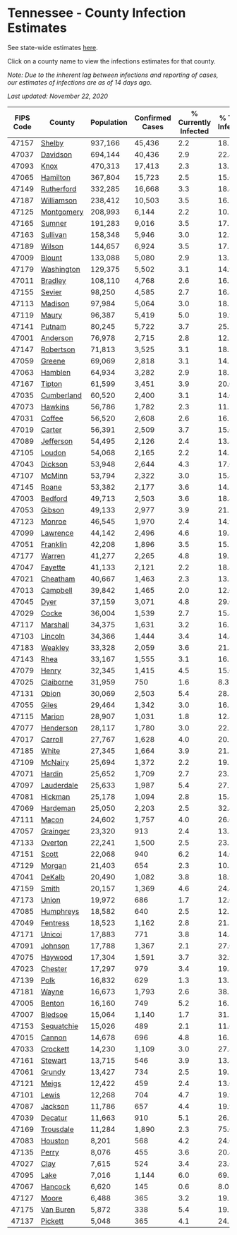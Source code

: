 # Tennessee - County Infection Estimates

See state-wide estimates [here](/infections/us-tn).

Click on a county name to view the infections estimates for that county.

*Note: Due to the inherent lag between infections and reporting of cases, our estimates of infections are as of 14 days ago.*

*Last updated: November 22, 2020*

|   FIPS Code |                   County |   Population |   Confirmed Cases |   % Currently Infected |   % Total Infected |
|-------------|--------------------------|--------------|-------------------|------------------------|--------------------|
|       47157 |         [Shelby](shelby) |      937,166 |            45,436 |                    2.2 |               18.5 |
|       47037 |     [Davidson](davidson) |      694,144 |            40,436 |                    2.9 |               22.4 |
|       47093 |             [Knox](knox) |      470,313 |            17,413 |                    2.3 |               13.2 |
|       47065 |     [Hamilton](hamilton) |      367,804 |            15,723 |                    2.5 |               15.6 |
|       47149 | [Rutherford](rutherford) |      332,285 |            16,668 |                    3.3 |               18.4 |
|       47187 | [Williamson](williamson) |      238,412 |            10,503 |                    3.5 |               16.2 |
|       47125 | [Montgomery](montgomery) |      208,993 |             6,144 |                    2.2 |               10.5 |
|       47165 |         [Sumner](sumner) |      191,283 |             9,016 |                    3.5 |               17.5 |
|       47163 |     [Sullivan](sullivan) |      158,348 |             5,946 |                    3.0 |               12.9 |
|       47189 |         [Wilson](wilson) |      144,657 |             6,924 |                    3.5 |               17.2 |
|       47009 |         [Blount](blount) |      133,088 |             5,080 |                    2.9 |               13.3 |
|       47179 | [Washington](washington) |      129,375 |             5,502 |                    3.1 |               14.9 |
|       47011 |       [Bradley](bradley) |      108,110 |             4,768 |                    2.6 |               16.1 |
|       47155 |         [Sevier](sevier) |       98,250 |             4,585 |                    2.7 |               16.8 |
|       47113 |       [Madison](madison) |       97,984 |             5,064 |                    3.0 |               18.2 |
|       47119 |           [Maury](maury) |       96,387 |             5,419 |                    5.0 |               19.9 |
|       47141 |         [Putnam](putnam) |       80,245 |             5,722 |                    3.7 |               25.7 |
|       47001 |     [Anderson](anderson) |       76,978 |             2,715 |                    2.8 |               12.2 |
|       47147 |   [Robertson](robertson) |       71,813 |             3,525 |                    3.1 |               18.1 |
|       47059 |         [Greene](greene) |       69,069 |             2,818 |                    3.1 |               14.2 |
|       47063 |       [Hamblen](hamblen) |       64,934 |             3,282 |                    2.9 |               18.3 |
|       47167 |         [Tipton](tipton) |       61,599 |             3,451 |                    3.9 |               20.0 |
|       47035 | [Cumberland](cumberland) |       60,520 |             2,400 |                    3.1 |               14.0 |
|       47073 |       [Hawkins](hawkins) |       56,786 |             1,782 |                    2.3 |               11.1 |
|       47031 |         [Coffee](coffee) |       56,520 |             2,608 |                    2.6 |               16.1 |
|       47019 |         [Carter](carter) |       56,391 |             2,509 |                    3.7 |               15.6 |
|       47089 |   [Jefferson](jefferson) |       54,495 |             2,126 |                    2.4 |               13.8 |
|       47105 |         [Loudon](loudon) |       54,068 |             2,165 |                    2.2 |               14.3 |
|       47043 |       [Dickson](dickson) |       53,948 |             2,644 |                    4.3 |               17.6 |
|       47107 |         [McMinn](mcminn) |       53,794 |             2,322 |                    3.0 |               15.4 |
|       47145 |           [Roane](roane) |       53,382 |             2,177 |                    3.6 |               14.3 |
|       47003 |       [Bedford](bedford) |       49,713 |             2,503 |                    3.6 |               18.4 |
|       47053 |         [Gibson](gibson) |       49,133 |             2,977 |                    3.9 |               21.2 |
|       47123 |         [Monroe](monroe) |       46,545 |             1,970 |                    2.4 |               14.9 |
|       47099 |     [Lawrence](lawrence) |       44,142 |             2,496 |                    4.6 |               19.8 |
|       47051 |     [Franklin](franklin) |       42,208 |             1,896 |                    3.5 |               15.7 |
|       47177 |         [Warren](warren) |       41,277 |             2,265 |                    4.8 |               19.1 |
|       47047 |       [Fayette](fayette) |       41,133 |             2,121 |                    2.2 |               18.8 |
|       47021 |     [Cheatham](cheatham) |       40,667 |             1,463 |                    2.3 |               13.3 |
|       47013 |     [Campbell](campbell) |       39,842 |             1,465 |                    2.0 |               12.6 |
|       47045 |             [Dyer](dyer) |       37,159 |             3,071 |                    4.8 |               29.0 |
|       47029 |           [Cocke](cocke) |       36,004 |             1,539 |                    2.7 |               15.4 |
|       47117 |     [Marshall](marshall) |       34,375 |             1,631 |                    3.2 |               16.5 |
|       47103 |       [Lincoln](lincoln) |       34,366 |             1,444 |                    3.4 |               14.4 |
|       47183 |       [Weakley](weakley) |       33,328 |             2,059 |                    3.6 |               21.8 |
|       47143 |             [Rhea](rhea) |       33,167 |             1,555 |                    3.1 |               16.7 |
|       47079 |           [Henry](henry) |       32,345 |             1,415 |                    4.5 |               15.0 |
|       47025 |   [Claiborne](claiborne) |       31,959 |               750 |                    1.6 |                8.3 |
|       47131 |           [Obion](obion) |       30,069 |             2,503 |                    5.4 |               28.8 |
|       47055 |           [Giles](giles) |       29,464 |             1,342 |                    3.0 |               16.3 |
|       47115 |         [Marion](marion) |       28,907 |             1,031 |                    1.8 |               12.8 |
|       47077 |   [Henderson](henderson) |       28,117 |             1,780 |                    3.0 |               22.5 |
|       47017 |       [Carroll](carroll) |       27,767 |             1,628 |                    4.0 |               20.2 |
|       47185 |           [White](white) |       27,345 |             1,664 |                    3.9 |               21.3 |
|       47109 |       [McNairy](mcnairy) |       25,694 |             1,372 |                    2.2 |               19.2 |
|       47071 |         [Hardin](hardin) |       25,652 |             1,709 |                    2.7 |               23.7 |
|       47097 | [Lauderdale](lauderdale) |       25,633 |             1,987 |                    5.4 |               27.7 |
|       47081 |       [Hickman](hickman) |       25,178 |             1,094 |                    2.8 |               15.4 |
|       47069 |     [Hardeman](hardeman) |       25,050 |             2,203 |                    2.5 |               32.4 |
|       47111 |           [Macon](macon) |       24,602 |             1,757 |                    4.0 |               26.6 |
|       47057 |     [Grainger](grainger) |       23,320 |               913 |                    2.4 |               13.3 |
|       47133 |       [Overton](overton) |       22,241 |             1,500 |                    2.5 |               23.3 |
|       47151 |           [Scott](scott) |       22,068 |               940 |                    6.2 |               14.0 |
|       47129 |         [Morgan](morgan) |       21,403 |               654 |                    2.3 |               10.3 |
|       47041 |         [DeKalb](dekalb) |       20,490 |             1,082 |                    3.8 |               18.9 |
|       47159 |           [Smith](smith) |       20,157 |             1,369 |                    4.6 |               24.4 |
|       47173 |           [Union](union) |       19,972 |               686 |                    1.7 |               12.0 |
|       47085 |   [Humphreys](humphreys) |       18,582 |               640 |                    2.5 |               12.2 |
|       47049 |     [Fentress](fentress) |       18,523 |             1,162 |                    2.8 |               21.3 |
|       47171 |         [Unicoi](unicoi) |       17,883 |               771 |                    3.8 |               14.8 |
|       47091 |       [Johnson](johnson) |       17,788 |             1,367 |                    2.1 |               27.0 |
|       47075 |       [Haywood](haywood) |       17,304 |             1,591 |                    3.7 |               32.9 |
|       47023 |       [Chester](chester) |       17,297 |               979 |                    3.4 |               19.8 |
|       47139 |             [Polk](polk) |       16,832 |               629 |                    1.3 |               13.5 |
|       47181 |           [Wayne](wayne) |       16,673 |             1,793 |                    2.6 |               38.7 |
|       47005 |         [Benton](benton) |       16,160 |               749 |                    5.2 |               16.1 |
|       47007 |       [Bledsoe](bledsoe) |       15,064 |             1,140 |                    1.7 |               31.3 |
|       47153 | [Sequatchie](sequatchie) |       15,026 |               489 |                    2.1 |               11.6 |
|       47015 |         [Cannon](cannon) |       14,678 |               696 |                    4.8 |               16.7 |
|       47033 |     [Crockett](crockett) |       14,230 |             1,109 |                    3.0 |               27.8 |
|       47161 |       [Stewart](stewart) |       13,715 |               546 |                    3.9 |               13.8 |
|       47061 |         [Grundy](grundy) |       13,427 |               734 |                    2.5 |               19.2 |
|       47121 |           [Meigs](meigs) |       12,422 |               459 |                    2.4 |               13.0 |
|       47101 |           [Lewis](lewis) |       12,268 |               704 |                    4.7 |               19.9 |
|       47087 |       [Jackson](jackson) |       11,786 |               657 |                    4.4 |               19.9 |
|       47039 |       [Decatur](decatur) |       11,663 |               910 |                    5.1 |               26.9 |
|       47169 |   [Trousdale](trousdale) |       11,284 |             1,890 |                    2.3 |               75.0 |
|       47083 |       [Houston](houston) |        8,201 |               568 |                    4.2 |               24.0 |
|       47135 |           [Perry](perry) |        8,076 |               455 |                    3.6 |               20.4 |
|       47027 |             [Clay](clay) |        7,615 |               524 |                    3.4 |               23.6 |
|       47095 |             [Lake](lake) |        7,016 |             1,144 |                    6.0 |               69.2 |
|       47067 |       [Hancock](hancock) |        6,620 |               145 |                    0.6 |                8.0 |
|       47127 |           [Moore](moore) |        6,488 |               365 |                    3.2 |               19.5 |
|       47175 |   [Van Buren](van-buren) |        5,872 |               338 |                    5.4 |               19.1 |
|       47137 |       [Pickett](pickett) |        5,048 |               365 |                    4.1 |               24.7 |